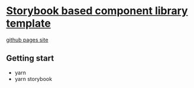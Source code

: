 # [Storybook based component library template](https://shaozj.github.io/stories/)
[github pages site](https://shaozj.github.io/stories/)

## Getting start

- yarn
- yarn storybook

